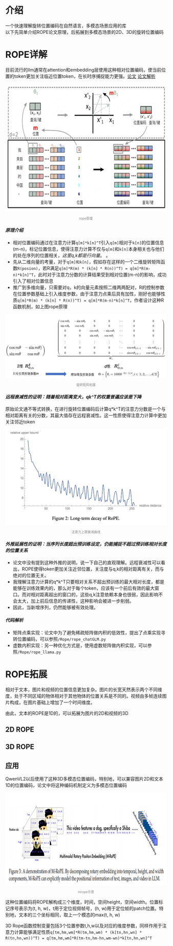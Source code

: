 # 介绍
一个快速理解旋转位置编码在自然语言，多模态场景应用的库  
以下先简单介绍ROPE论文原理，后拓展到多模态场景的2D、3D的旋转位置编码

# ROPE详解
目前流行的llm通常在attention和embedding层使用这种相对位置编码，使当前位置的token更加关注临近位置token，在长时序捕捉能力更强。[论文](https://arxiv.org/pdf/2104.09864) [论文解析](https://zhuanlan.zhihu.com/p/647109286)
<div align="center">
  <img src="doc/Rope.png" alt="rope" width="700" height="400">
  <p style="font-size: 10px; color: gray;">rope原理</p>
</div>

#### *原理介绍*  
* 相对位置编码通过在注意力计算`q[m]*k[n]^T`引入`q[m]`相对于`k[n]`的位置信息(m-n)，标记位置信息，使得注意力计算不仅与`q[m]`和`k[n]`本身相关也与他们的处在序列的位置相关，*这里q,k都是行向量*。     。
* 先从二维向量的考量，对于`q[m]和k[n]`，假如存在这样的一个二维旋转矩阵函数`R(posion)`，若R满足`q[m]*R(m) * (k[n] * R(n))^T) = q[m]*R(m-n)*k[n]^T`，此时对于注意力分数的计算结果受到相对位置(m-n)的影响，成功引入了相对位置信息   
* 推广到多维向量，只需要对q，k的向量元素按照二维两两配对，R的控制参数在位置参数基础上引入维度参数，由于注意力点乘后具有加性，刚好也能够性质`q[m]*R(m) * (k[n] * R(n))^T) = q[m]*R(m-n)*k[n]^T`，作者设计这种R函数机制，如上图rope原理
<div align="center">
  <img src="doc/rope_ddim.jpg" alt="rope" width="600" height="200">
  <p style="font-size: 10px; color: gray;">旋转矩阵拓展</p>
</div>


#### *远程衰减性的证明：随着相对距离变大，qk^T的权重普遍应该是下降*  
原始论文通不等式转换，在进行旋转位置编码后计算q*k^T的注意力分数是一个与相对距离有关的分数，其最大值存在远程衰减性。这一性质使得注意力计算中更加关注邻近token
<div align="center">
  <img src="doc/rope_decay.png" alt="rope" width="550" height="300">
  <p style="font-size: 10px; color: gray;">注意力上限衰减曲线</p>
</div>

#### *外推延展性的证明：当序列长度超出预训练设定，仍能捕捉不超过预训练相对长度的位置关系*   
* 论文中没有提到这种外推的说明，说一下自己的直观理解。远程衰减性可以看出，ROPE使得token更加关注近邻位置，关注度与q,k的相对距离有关，而与绝对的位置无关。   
* 我理解注意力计算的q*k^T只要相对关系不超出预训练的最大相对长度，都是能够在训练效果内的，那么对于每个token，应该有一个前后有效的最大窗口。而对相对距离超出的窗口的，这些q,k注意依赖本身也很弱，因此影响不会太大，加上前后信息的传递性，这种影响会被进一步削弱。   
* 因此，当新增序列，仍然能够被有效处理。

#### *代码解析*   
* 矩阵点乘实现：论文中为了避免稀疏矩阵做内积的低效性，提出了点乘实现寻转位置编码，可以参照```/Rope/rope_chatGLM.py```   
* 虚数内积实现：另一种优化方式是，使用虚数矩阵做内积实现，可以参照```/Rope/rope_llama.py```

# ROPE拓展
相对于文本，图片和视频的位置信息更加复杂。图片的长宽天然表示两个不同维度，处于不同区域的物体相对于其他物体的位置关系是不同的。视频由多帧连续图片构成，在图片基础上增加了一个时间维度。

由此，文本的ROPE是1D的，可以拓展为图片的2D和视频的3D

## 2D ROPE


## 3D ROPE

## 应用
QwenVL2以后使用了这种3D多模态位置编码，特别地，可以兼容图片2D和文本1D的位置编码，论文中将这种编码机制定义为多模态位置编码
<div align="center">
  <img src="doc/mrope.png" alt="mrope" width="925" height="289">
  <p style="font-size: 10px; color: gray;">mrope示意</p>
</div>

这种位置编码将ROPE解构成三个维度，时间，空间height，空间width。位置标记序号表示为(t, h, w)，t用于定位视频帧号，(h, w)用于定位帧的patch位置。特别地，文本的三个坐标相同，取上一个模态的max(t, h, w)

3D Rope函数控制变量包括3个位置参数t,h,w以及对应的维度参数，同样作用于注意力计算能够满足性质`q[tm,hm,wm]*R(tm,hm,wm) * (k[tn,hn,wn] * R(tn,hn,wn))^T) = q[tm,hm,wm]*R(tm-tn,hm-hn,wm-wn)*k[tn,hn,wn]^T`
